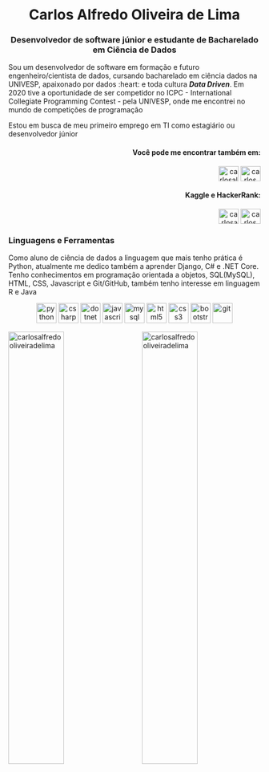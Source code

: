 <h1 align="center">Carlos Alfredo Oliveira de Lima</h1>

<h3 align="center">Desenvolvedor de software júnior e estudante de Bacharelado em Ciência de Dados</h3>
<p>Sou um desenvolvedor de software em formação e futuro engenheiro/cientista de dados, cursando bacharelado em ciência dados na UNIVESP, apaixonado por dados :heart: e toda cultura <em><strong>Data Driven</strong></em>. Em 2020 tive a oportunidade de ser competidor no ICPC - International Collegiate Programming Contest - pela UNIVESP, onde me encontrei no mundo de competições de programação</p>
<p>Estou em busca de meu primeiro emprego em TI como estagiário ou desenvolvedor júnior</p>


<span align="right">
  <h4>Você pode me encontrar também em:</h4>  
  <p align="right"><a href="https://linkedin.com/in/carlosalfredooliveiradelima/" target="blank"><img align="center" src="https://cdn.jsdelivr.net/npm/simple-icons@3.0.1/icons/linkedin.svg" alt="carlosalfredooliveiradelima/" height="30" width="40" /></a>
  <a href="mailto:carlos.alfredo.oliveira.de.lima@gmail.com" target="blank"><img align="center" src="https://cdn.jsdelivr.net/npm/simple-icons@4.1.0/icons/gmail.svg" alt="carlos_aol" height="30" width="40" /></a></p>
</span>

<span align="right">
  <h4>Kaggle e HackerRank:</h4>
  <p align="right"><a href="https://kaggle.com/carlosaolima" target="blank"><img align="center" src="https://cdn.jsdelivr.net/npm/simple-icons@3.0.1/icons/kaggle.svg" alt="carlosaolima" height="30" width="40" /></a>
  <a href="https://www.hackerrank.com/carlos_aol" target="blank"><img align="center" src="https://cdn.jsdelivr.net/npm/simple-icons@3.0.1/icons/hackerrank.svg" alt="carlos_aol" height="30" width="40" /></a></p>
</span>


<h3>Linguagens e Ferramentas</h3>
<p>Como aluno de ciência de dados a linguagem que mais tenho prática é Python, atualmente me dedico também a aprender Django, C# e .NET Core. Tenho conhecimentos em programação orientada a objetos, SQL(MySQL), HTML, CSS, Javascript e Git/GitHub, também tenho interesse em linguagem R e Java</p>

<p align="center">
  <img src="https://devicons.github.io/devicon/devicon.git/icons/python/python-original.svg" alt="python" width="40" height="40"/> 
  <!--<img src="https://devicons.github.io/devicon/devicon.git/icons/django/django-original.svg" alt="django" width="40" height="40"/> -->
  <img src="https://devicons.github.io/devicon/devicon.git/icons/csharp/csharp-original.svg" alt="csharp" width="40" height="40"/>
  <img src="https://devicons.github.io/devicon/devicon.git/icons/dot-net/dot-net-original-wordmark.svg" alt="dotnet" width="40" height="40"/>
  <img src="https://devicons.github.io/devicon/devicon.git/icons/javascript/javascript-original.svg" alt="javascript" width="40" height="40"/>
  <!--<img src="https://devicons.github.io/devicon/devicon.git/icons/nodejs/nodejs-original-wordmark.svg" alt="nodejs" width="40" height="40"/> -->
  <img src="https://devicons.github.io/devicon/devicon.git/icons/mysql/mysql-original-wordmark.svg" alt="mysql" width="40" height="40"/>
  <img src="https://devicons.github.io/devicon/devicon.git/icons/html5/html5-original-wordmark.svg" alt="html5" width="40" height="40"/>
  <img src="https://devicons.github.io/devicon/devicon.git/icons/css3/css3-original-wordmark.svg" alt="css3" width="40" height="40"/>
  <img src="https://devicons.github.io/devicon/devicon.git/icons/bootstrap/bootstrap-plain.svg" alt="bootstrap" width="40" height="40"/>
  <img src="https://www.vectorlogo.zone/logos/git-scm/git-scm-icon.svg" alt="git" width="40" height="40"/>
</p>


<p><img align="left" width="47%" src="https://github-readme-stats.vercel.app/api/top-langs?username=carlosalfredooliveiradelima&show_icons=true&locale=en&theme=buefy&langs_count=10&layout=compact&hide_border=true" alt="carlosalfredooliveiradelima" /></p>

<p>&nbsp;<img align="right" width="47%" src="https://github-readme-stats.vercel.app/api?username=carlosalfredooliveiradelima&show_icons=true&locale=en&count_private=true&theme=buefy&hide_border=true" alt="carlosalfredooliveiradelima" /></p>


